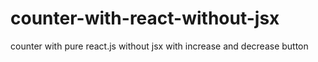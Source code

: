 # counter-with-react-without-jsx

counter with pure react.js without jsx
with increase and decrease button
